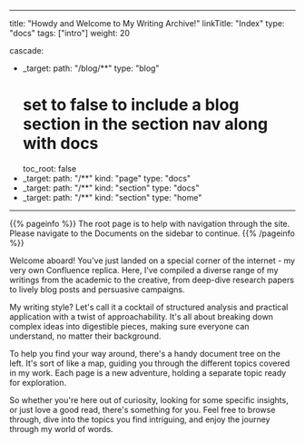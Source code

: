 
---
title: "Howdy and Welcome to My Writing Archive!"
linkTitle: "Index"
type: "docs"
tags: ["intro"]
weight: 20

cascade:
- _target:
    path: "/blog/**"
  type: "blog"
  # set to false to include a blog section in the section nav along with docs
  toc_root: false
- _target:
    path: "/**"
    kind: "page"
  type: "docs"
- _target:
    path: "/**"
    kind: "section"
  type: "docs"
- _target:
    path: "/**"
    kind: "section"
  type: "home"
---

{{% pageinfo %}}
The root page is to help with navigation through the site. Please navigate to the Documents on the sidebar to continue.
{{% /pageinfo %}}


Welcome aboard! You've just landed on a special corner of the internet - my very own Confluence replica. Here, I've compiled a diverse range of my writings from the academic to the creative, from deep-dive research papers to lively blog posts and persuasive campaigns.


My writing style? Let's call it a cocktail of structured analysis and practical application with a twist of approachability. It's all about breaking down complex ideas into digestible pieces, making sure everyone can understand, no matter their background.


To help you find your way around, there's a handy document tree on the left. It's sort of like a map, guiding you through the different topics covered in my work. Each page is a new adventure, holding a separate topic ready for exploration.


So whether you're here out of curiosity, looking for some specific insights, or just love a good read, there's something for you. Feel free to browse through, dive into the topics you find intriguing, and enjoy the journey through my world of words.
